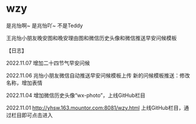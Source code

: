 # wzy
是兆怡啊~ 是兆怡吖~ 不是Teddy

王兆怡小朋友晚安图和晚安理由图和微信历史头像和微信推送早安问候模板

【日志】

2022.11.07
增加二十四节气早安问候

2022.11.06
兆怡小朋友微信自动推送早安问候模板上传
新的问候模板推送：修改名称，增加表情

2022.11.04
增加微信历史头像“wx-photo”，上线GitHub栏目

2022.11.01 
http://yhsw.163.mountor.com:8081/wzy.html 上线GitHub栏目，通过栏目即可点击进入
